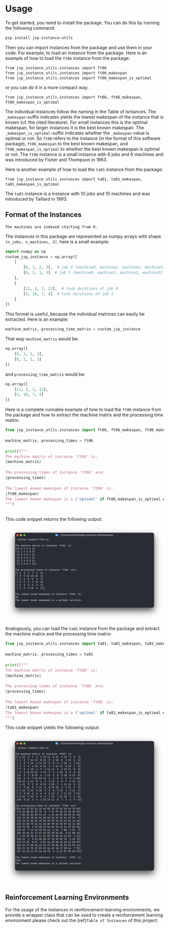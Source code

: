 # Usage

To get started, you need to install the package. You can do this by running the following command:

```bash
pip install jsp-instance-utils
```
Then you can import instances from the package and use them in your code. For example, to load an instance from the package.
Here is an example of how to load the `ft06` instance from the package:
```
from jsp_instance_utils.instances import ft06
from jsp_instance_utils.instances import ft06_makespan
from jsp_instance_utils.instances import ft06_makespan_is_optimal
```
or you can do it in a more compact way:
```
from jsp_instance_utils.instances import ft06, ft06_makespan, ft06_makespan_is_optimal
```

The individual instances follow the naming in the Table of isntances.
The `_makespan`-suffix indicates yields the lowest makespan of the instance that is known (cf. the cited literature).
For small instances this is the optimal makespan, for larger instances it is the best known makespan.
The `_makespan_is_optimal`-suffix indicates whether the `_makespan`-value is optimal or not.
So `ft06` refers to the instance (in the format of this software package), `ft06_makespan` to the best known makespan, and `ft06_makespan_is_optimal` to whether the best known makespan is optimal or not.
The `ft06` instance is a small instance with 6 jobs and 6 machines and was introduced by Fisher and Thompson in 1963.

Here is another example of how to load the `ta01` instance from the package:
```
from jsp_instance_utils.instances import ta01, ta01_makespan, ta01_makespan_is_optimal
```
The `ta01` instance is a instance with 10 jobs and 10 machines and was introduced by Taillard in 1993.

## Format of the Instances

```{note}
The machines are indexed starting from 0.
```

The instances in this package are represented as numpy arrays with shape `(n_jobs, n_machines, 2)`.
here is a small example:

```python
import numpy as np
custom_jsp_instance = np.array([
    [
        [0, 1, 2, 3],  # job 0 (machine0, machine1, machine2, machine3)
        [0, 2, 1, 3]  # job 1 (machine0, machine1, machine2, machine3)
    ],
    [
        [11, 3, 3, 12],  # task durations of job 0
        [5, 16, 7, 4]  # task durations of job 1
    ]
])
```
This format is useful, because the individual matrices can easily be extracted.
Here is an example:

```python
machine_matrix, processing_time_matrix = custom_jsp_instance
```
That way `machine_matrix` would be:

```python
np.array([
    [0, 1, 2, 3],
    [0, 2, 1, 3]
])
```
and `processing_time_matrix` would be:

```python
np.array([
    [11, 3, 3, 12],
    [5, 16, 7, 4]
])
```

Here is a complete runnable example of how to load the `ft06` instance from the package and how to extract the machine matrix and the processing time matrix:

```python
from jsp_instance_utils.instances import ft06, ft06_makespan, ft06_makespan_is_optimal

machine_matrix, processing_times = ft06

print(f"""
The machine matrix of instance 'ft06' is:
{machine_matrix}

The processing times of instance 'ft06' are:
{processing_times}

The lowest known makespan of instance 'ft06' is:
{ft06_makespan}
The lowest known makespan is a {'optimal' if ft06_makespan_is_optimal else 'not necessarily optimal'} solution.
""")
    
```

This code snippet returns the following output:

![ft06_screenshot](https://github.com/Alexander-Nasuta/jsp-instance-utils/raw/main/docs/source/_static/ft06_screenshot.png)

Analogously, you can load the `ta01` instance from the package and extract the machine matrix and the processing time matrix:

```python
from jsp_instance_utils.instances import ta01, ta01_makespan, ta01_makespan_is_optimal

machine_matrix, processing_times = ta01

print(f"""
The machine matrix of instance 'ft06' is:
{machine_matrix}

The processing times of instance 'ft06' are:
{processing_times}

The lowest known makespan of instance 'ft06' is:
{ta01_makespan}
The lowest known makespan is a {'optimal' if ta01_makespan_is_optimal else 'not necessarily optimal'} solution.
""")
```

This code snippet yields the following output:

![ta01_screenshot](https://github.com/Alexander-Nasuta/jsp-instance-utils/raw/main/docs/source/_static/ta01-screenshot.png)

## Reinforcement Learning Environments

For the usage of the instances in reinforcement learning environments, we provide a wrapper class that can be used to create a reinforcement learning environment please check out the {ref}`Table of Instances` of this project. 

